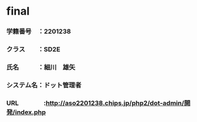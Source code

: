 # final
### 学籍番号　：2201238
### クラス　　：SD2E
### 氏名　　　：細川　雄矢
### システム名：ドット管理者
### URL　　　　:http://aso2201238.chips.jp/php2/dot-admin/開発/index.php
